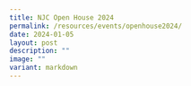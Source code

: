 ```yaml
---
title: NJC Open House 2024
permalink: /resources/events/openhouse2024/
date: 2024-01-05
layout: post
description: ""
image: ""
variant: markdown
---
```

